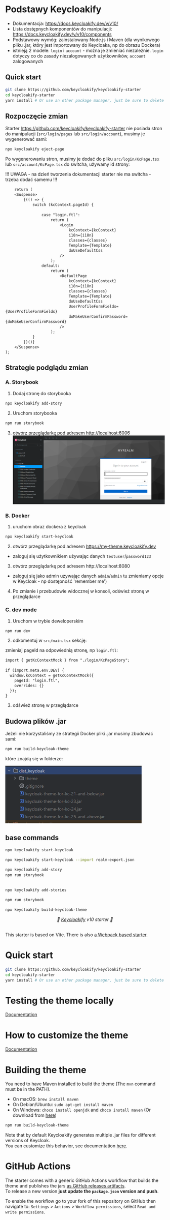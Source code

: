# Podstawy Keycloakify

- Dokumentacja: https://docs.keycloakify.dev/v/v10/
- Lista dostępnych komponentów do manipulacji: https://docs.keycloakify.dev/v/v10/components
- Podstawowy wymóg: zainstalowany Node.js i Maven (dla wynikowego pliku .jar, który jest importowany do Keycloaka, np do obrazu Dockera)
- istnieją 2 modele: `login` i `account` - można je zmieniać niezależnie. `login` dotyczy co do zasady niezalogowanych użytkowników, `account` zalogowanych 

## Quick start

```bash
git clone https://github.com/keycloakify/keycloakify-starter
cd keycloakify-starter
yarn install # Or use an other package manager, just be sure to delete the yarn.lock if you do.  
```


## Rozpoczęcie zmian
Starter https://github.com/keycloakify/keycloakify-starter nie posiada stron do manipulacji (`src/login/pages`
lub `src/login/account`), musimy je wygenerować sami:

```bash
npx keycloakify eject-page
```

Po wygenerowaniu stron, musimy je dodać do pliku `src/login/KcPage.tsx` lub `src/account/KcPage.tsx` do switcha, używamy
id strony:

!!! UWAGA - na dzień tworzenia dokumentacji starter nie ma switcha - trzeba dodać samemu !!!

```tsx
    return (
    <Suspense>
        {(() => {
            switch (kcContext.pageId) {

                case "login.ftl":
                    return (
                        <Login
                            kcContext={kcContext}
                            i18n={i18n}
                            classes={classes}
                            Template={Template}
                            doUseDefaultCss
                        />
                    );
                default:
                    return (
                        <DefaultPage
                            kcContext={kcContext}
                            i18n={i18n}
                            classes={classes}
                            Template={Template}
                            doUseDefaultCss
                            UserProfileFormFields={UserProfileFormFields}
                            doMakeUserConfirmPassword={doMakeUserConfirmPassword}
                        />
                    );
            }
        })()}
    </Suspense>
);
````

## Strategie podglądu zmian

### A. Storybook

1. Dodaj stronę do storybooka

```bash
npx keycloakify add-story
```

2. Uruchom storybooka

```bash
npm run storybook
```

3. otwórz przeglądarkę pod adresem http://localhost:6006
![img.png](img.png)

### B. Docker
1. uruchom obraz dockera z keycloak

```bash
npx keycloakify start-keycloak
```

2. otwórz przeglądarkę pod adresem https://my-theme.keycloakify.dev
- zaloguj się użytkownikiem używając danych `testuser`/`password123`

3. otwórz przeglądarkę pod adresem http://localhost:8080
- zaloguj się jako admin używając danych `admin`/`admin` tu zmieniamy opcje w Keycloak - np dostępność 'remember me')

4. Po zmianie i przebudowie widocznej w konsoli, odśwież stronę w przeglądarce


### C. dev mode 

1. Uruchom w trybie deweloperskim

```bash
npm run dev
```

2. odkomentuj w `src/main.tsx` sekcję:
    
zmieniaj pageId na odpowiednią stronę, np `login.ftl`:

```tsx
import { getKcContextMock } from "./login/KcPageStory";

if (import.meta.env.DEV) {
  window.kcContext = getKcContextMock({
    pageId: "login.ftl",
    overrides: {}
  });
}
```

3. odśwież stronę w przeglądarce


## Budowa plików .jar

Jeżeli nie korzystaliśmy ze strategii Docker pliki .jar musimy zbudować sami:

```bash
npm run build-keycloak-theme
```
które znajdą się w folderze:

![img_1.png](img_1.png)

## base commands

```bash
npx keycloakify start-keycloak
```

```bash
npx keycloakify start-keycloak --import realm-export.json
```

```bash
npx keycloakify add-story
npm run storybook
```

```bash

npx keycloakify add-stories
```

```bash
npm run storybook
```

```bash
npx keycloakify build-keycloak-theme

```

<p align="center">
    <i>🚀 <a href="https://keycloakify.dev">Keycloakify</a> v10 starter 🚀</i>
    <br/>
    <br/>
</p>

This starter is based on Vite. There is
also [a Webpack based starter](https://github.com/keycloakify/keycloakify-starter-webpack).

# Quick start

```bash
git clone https://github.com/keycloakify/keycloakify-starter
cd keycloakify-starter
yarn install # Or use an other package manager, just be sure to delete the yarn.lock if you do.  
```

# Testing the theme locally

[Documentation](https://docs.keycloakify.dev/v/v10/testing-your-theme)

# How to customize the theme

[Documentation](https://docs.keycloakify.dev/v/v10/customization-strategies)

# Building the theme

You need to have Maven installed to build the theme (The `mvn` command must be in the PATH).

- On macOS: `brew install maven`
- On Debian/Ubuntu: `sudo apt-get install maven`
- On Windows: `choco install openjdk` and `choco install maven` (Or download
  from [here](https://maven.apache.org/download.cgi))

```bash
npm run build-keycloak-theme
```

Note that by default Keycloakify generates multiple .jar files for different versions of Keycloak.  
You can customize this behavior, see
documentation [here](https://docs.keycloakify.dev/v/v10/targetting-specific-keycloak-versions).

# GitHub Actions

The starter comes with a generic GitHub Actions workflow that builds the theme and publishes
the jars [as GitHub releases artifacts](https://github.com/keycloakify/keycloakify-starter/releases/tag/v7.0.1).  
To release a new version **just update the `package.json` version and push**.

To enable the workflow go to your fork of this repository on GitHub then navigate to:
`Settings` > `Actions` > `Workflow permissions`, select `Read and write permissions`.

